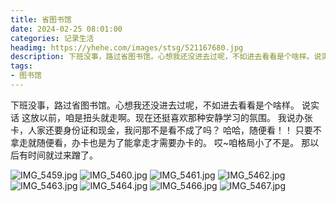 ```yaml
---
title: 省图书馆
date: 2024-02-25 08:01:00
categories: 记录生活
headimg: https://yhehe.com/images/stsg/521167680.jpg 
description: 下班没事，路过省图书馆。心想我还没进去过呢，不如进去看看是个啥样。说实话 这放以前，咱是扭头就走啊。现在还挺喜欢那种安静学习的氛围。我说办张卡，人家还要身份证和现金，我问那不是看不成了吗？哈哈~随便看！！只要不拿走就随便看，办卡也是为了能拿走才需要办卡的。
tags:
- 图书馆
---
```

下班没事，路过省图书馆。心想我还没进去过呢，不如进去看看是个啥样。
说实话 这放以前，咱是扭头就走啊。现在还挺喜欢那种安静学习的氛围。
我说办张卡，人家还要身份证和现金，我问那不是看不成了吗？
哈哈，随便看！！
只要不拿走就随便看，办卡也是为了能拿走才需要办卡的。
哎~咱格局小了不是。
那以后有时间就过来蹭了。

![IMG_5459.jpg](https://yhehe.com/images/stsg/521167680.jpg)
![IMG_5460.jpg](https://yhehe.com/images/stsg/767801405.jpg)
![IMG_5461.jpg](https://yhehe.com/images/stsg/261565865.jpg)
![IMG_5462.jpg](https://yhehe.com/images/stsg/4242768785.jpg)
![IMG_5463.jpg](https://yhehe.com/images/stsg/968045738.jpg)
![IMG_5464.jpg](https://yhehe.com/images/stsg/1098781199.jpg)
![IMG_5466.jpg](https://yhehe.com/images/stsg/1809524367.jpg)
![IMG_5467.jpg](https://yhehe.com/images/stsg/3673245295.jpg)

